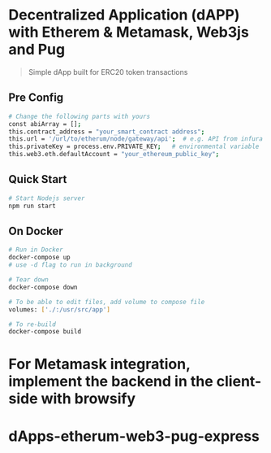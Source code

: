 # Decentralized Application (dAPP) with Etherem & Metamask, Web3js and Pug

> Simple dApp  built for ERC20 token transactions

## Pre Config
```bash
# Change the following parts with yours
const abiArray = [];    
this.contract_address = "your_smart_contract address"; 
this.url = '/url/to/etherum/node/gateway/api';  # e.g. API from infura | etherscan | Geth / Parity
this.privateKey = process.env.PRIVATE_KEY;   # environmental variable
this.web3.eth.defaultAccount = "your_ethereum_public_key"; 
```

## Quick Start

```bash
# Start Nodejs server
npm run start

```
## On Docker
```bash
# Run in Docker
docker-compose up  
# use -d flag to run in background

# Tear down
docker-compose down

# To be able to edit files, add volume to compose file
volumes: ['./:/usr/src/app']

# To re-build
docker-compose build
```

# For Metamask integration, implement the backend in the client-side with browsify

# dApps-etherum-web3-pug-express
